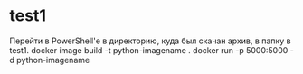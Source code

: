 # test1
Перейти в PowerShell'е в директорию, куда был скачан архив, в папку в test1.
docker image build -t python-imagename .
docker run -p 5000:5000 -d python-imagename
